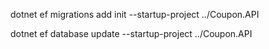 dotnet ef migrations add init --startup-project ../Coupon.API

dotnet ef database update --startup-project ../Coupon.API
